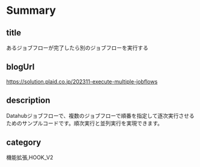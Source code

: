 # Summary
## title
あるジョブフローが完了したら別のジョブフローを実行する

## blogUrl
https://solution.plaid.co.jp/202311-execute-multiple-jobflows

## description
Datahubジョブフローで、複数のジョブフローで順番を指定して逐次実行させるためのサンプルコードです。順次実行と並列実行を実現できます。

## category
機能拡張,HOOK_V2
